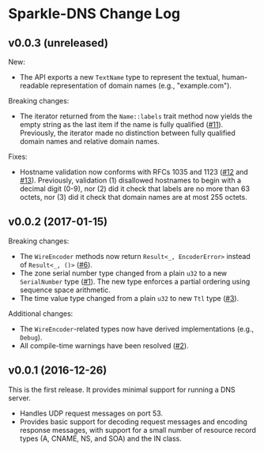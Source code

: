 # Sparkle-DNS Change Log

## v0.0.3 (unreleased)

New:

* The API exports a new `TextName` type to represent the textual,
  human-readable representation of domain names (e.g., "example.com").

Breaking changes:

* The iterator returned from the `Name::labels` trait method now yields
  the empty string as the last item if the name is fully qualified
  ([#11][issue_11]). Previously, the iterator made no distinction
  between fully qualified domain names and relative domain names.

Fixes:

* Hostname validation now conforms with RFCs 1035 and 1123
  ([#12][issue_12] and [#13][issue_13]). Previously, validation (1)
  disallowed hostnames to begin with a decimal digit (0-9), nor (2) did
  it check that labels are no more than 63 octets, nor (3) did it check
  that domain names are at most 255 octets.

## v0.0.2 (2017-01-15)

Breaking changes:

* The `WireEncoder` methods now return `Result<_, EncoderError>`
  instead of `Result<_, ()>` ([#6][issue_6]).
* The zone serial number type changed from a plain `u32` to a new
  `SerialNumber` type ([#1](issue_1)). The new type enforces a partial
  ordering using sequence space arithmetic.
* The time value type changed from a plain `u32` to new `Ttl` type
  ([#3](issue_3)).

Additional changes:

* The `WireEncoder`-related types now have derived implementations
  (e.g., `Debug`).
* All compile-time warnings have been resolved ([#2][issue_2]).

## v0.0.1 (2016-12-26)

This is the first release. It provides minimal support for running a DNS
server.

* Handles UDP request messages on port 53.
* Provides basic support for decoding request messages and encoding
  response messages, with support for a small number of resource record
  types (A, CNAME, NS, and SOA) and the IN class.

[issue_1]: https://github.com/cmbrandenburg/sparkle-dns/issues/1
[issue_2]: https://github.com/cmbrandenburg/sparkle-dns/issues/2
[issue_3]: https://github.com/cmbrandenburg/sparkle-dns/issues/3
[issue_6]: https://github.com/cmbrandenburg/sparkle-dns/issues/6
[issue_11]: https://github.com/cmbrandenburg/sparkle-dns/issues/11
[issue_12]: https://github.com/cmbrandenburg/sparkle-dns/issues/12
[issue_13]: https://github.com/cmbrandenburg/sparkle-dns/issues/13
